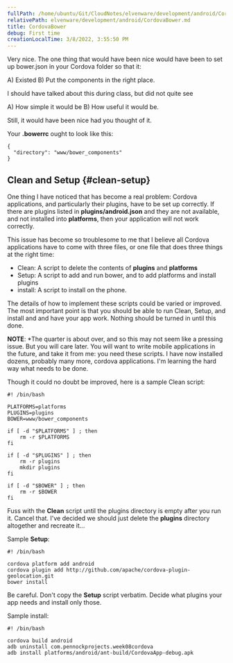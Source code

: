 ```yaml
---
fullPath: /home/ubuntu/Git/CloudNotes/elvenware/development/android/CordovaBower.md
relativePath: elvenware/development/android/CordovaBower.md
title: CordovaBower
debug: First time
creationLocalTime: 3/8/2022, 3:55:50 PM
---
```


<!-- toc -->
<!-- tocstop -->

Very nice. The one thing that would have been nice would have been to set up bower.json in your Cordova folder so that it:

A) Existed
B) Put the components in the right place.

I should have talked about this during class, but did not quite see

A) How simple it would be
B) How useful it would be.

Still, it would have been nice had you thought of it.

Your **.bowerrc** ought to look like this:

```
{
  "directory": "www/bower_components"
}
```

## Clean and Setup {#clean-setup}

One thing I have noticed that has become a real problem: Cordova
applications, and particularly their plugins, have to be set up 
correctly. If there are plugins listed in **plugins/android.json**
and they are not available, and not installed into **platforms**,
then your application will not work correctly.

This issue has become so troublesome to me that I believe all Cordova
applications have to come with three files, or one file that does
three things at the right time:

- Clean: A script to delete the contents of **plugins** and **platforms**
- Setup: A script to add and run bower, and to add platforms and install plugins
- install: A script to install on the phone.

The details of how to implement these scripts could be varied or improved.
The most important point is that you should be able to run Clean, Setup,
and install and and have your app work. Nothing should be turned in until
this done.

**NOTE**: *The quarter is about over, and so this may not seem like a 
pressing issue. But you will care later. You will want to write 
mobile applications in the future, and take it from me: you need these
scripts. I have now installed dozens, probably many more, cordova
applications. I'm learning the hard way what needs to be done.

Though it could no doubt be improved, here is a sample Clean script:

```
#! /bin/bash

PLATFORMS=platforms
PLUGINS=plugins
BOWER=www/bower_components

if [ -d "$PLATFORMS" ] ; then
    rm -r $PLATFORMS
fi

if [ -d "$PLUGINS" ] ; then
    rm -r plugins
    mkdir plugins
fi

if [ -d "$BOWER" ] ; then
    rm -r $BOWER
fi
```

Fuss with the **Clean** script until the plugins directory is empty after
you run it. Cancel that. I've decided we should just delete the **plugins** 
directory altogether and recreate it...

Sample **Setup**:

```
#! /bin/bash

cordova platform add android
cordova plugin add http://github.com/apache/cordova-plugin-geolocation.git
bower install
```

Be careful. Don't copy the **Setup** script verbatim. Decide what plugins
your app needs and install only those.

Sample install:

```
#! /bin/bash

cordova build android
adb uninstall com.pennockprojects.week08cordova
adb install platforms/android/ant-build/CordovaApp-debug.apk
```


